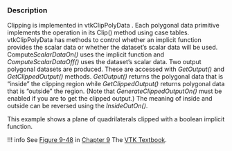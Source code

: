 ### Description
Clipping is implemented in vtkClipPolyData . Each polygonal data primitive implements the operation in its Clip() method using case tables. vtkClipPolyData has methods to control whether an implicit function provides the scalar data or whether the dataset’s scalar data will be used. Compute*ScalarDataOn()* uses the implicit function and *ComputeScalarDataOff()* uses the dataset’s scalar data. Two output polygonal datasets are produced. These are accessed with *GetOutput()* and *GetClippedOutput()* methods. *GetOutput()* returns the polygonal data that is “inside” the clipping region while *GetClippedOutput()* returns polygonal data that is “outside” the region. (Note that *GenerateClippedOutputOn()* must be enabled if you are to get the clipped output.) The meaning of inside and outside can be reversed using the *InsideOutOn()*.

This example shows a plane of quadrilaterals clipped with a boolean implicit function.

!!! info
    See [Figure 9-48](/VTKBook/09Chapter9/#Figure%209-48) in [Chapter 9](/VTKBook/09Chapter9) The [VTK Textbook](/VTKBook/01Chapter1).
